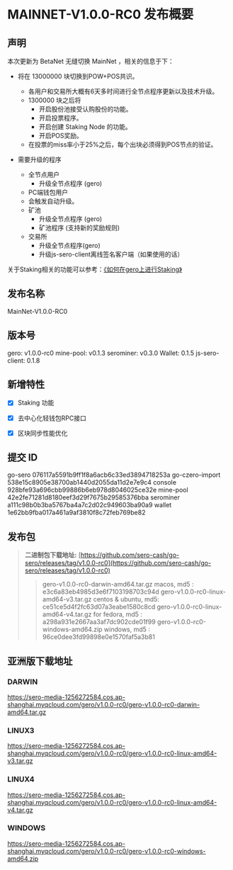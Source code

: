 # MAINNET-V1.0.0-RC0 发布概要

## 声明

本次更新为 BetaNet 无缝切换 MainNet ，相关的信息于下：

* 将在 13000000 块切换到POW+POS共识。
  * 各用户和交易所大概有6天多时间进行全节点程序更新以及技术升级。
  * 1300000 块之后将
    * 开启股份池接受认购股份的功能。
    * 开启投票程序。
    * 开启创建 Staking Node 的功能。
    * 开启POS奖励。
  * 在投票的miss率小于25%之后，每个出块必须得到POS节点的验证。

* 需要升级的程序
  * 全节点用户
    * 升级全节点程序 (gero)
  *  PC端钱包用户
    * 会触发自动升级。
  * 矿池
    * 升级全节点程序 (gero)
    * 矿池程序 (支持新的奖励规则)
  * 交易所
    * 升级全节点程序(gero)
    * 升级js-sero-client离线签名客户端（如果使用的话）



关于Staking相关的功能可以参考：[《如何在gero上进行Staking》](?file=Tutorial/how-to-staking-using-gero)



## 发布名称

MainNet-V1.0.0-RC0



## 版本号

gero: v1.0.0-rc0
mine-pool: v0.1.3
serominer: v0.3.0
Wallet: 0.1.5
js-sero-client: 0.1.8





## 新增特性

- [x] Staking 功能
- [x] 去中心化轻钱包RPC接口
- [x] 区块同步性能优化



## 提交 ID

go-sero                   076117a5591b9ff1f8a6acb6c33ed3894718253a
go-czero-import   538e15c8905e38700ab1440d2055da11d2e7e9c4
console                  928bfe93a696cbb99886b6eb978d8046025ce32e
mine-pool             42e2fe71281d8180eef3d29f7675b29585376bba
serominer             a111c98b0b3ba5767ba4a7c2d02c949603ba90a9
wallet                     1e62bb9fba017a461a9af3810f8c72feb769be82



## 发布包

> **二进制包下载地址:**
> [https://github.com/sero-cash/go-sero/releases/tag/v1.0.0-rc0](https://github.com/sero-cash/go-sero/releases/tag/v1.0.0-rc0)
>
> > gero-v1.0.0-rc0-darwin-amd64.tar.gz  macos,  md5 : e3c6a83eb4985d3e6f7103198703c94d
> > gero-v1.0.0-rc0-linux-amd64-v3.tar.gz  centos & ubuntu, md5: ce51ce5d4f2fc63d07a3eabe1580c8cd
> > gero-v1.0.0-rc0-linux-amd64-v4.tar.gz  for fedora, md5 : a298a931e2667aa3af7dc902cde01f99
> > gero-v1.0.0-rc0-windows-amd64.zip  windows, md5 : 96ce0dee3fd99898e0e1570faf5a3b81



## 亚洲版下载地址



### DARWIN

<https://sero-media-1256272584.cos.ap-shanghai.myqcloud.com/gero/v1.0.0-rc0/gero-v1.0.0-rc0-darwin-amd64.tar.gz>

### LINUX3

<https://sero-media-1256272584.cos.ap-shanghai.myqcloud.com/gero/v1.0.0-rc0/gero-v1.0.0-rc0-linux-amd64-v3.tar.gz>

### LINUX4

<https://sero-media-1256272584.cos.ap-shanghai.myqcloud.com/gero/v1.0.0-rc0/gero-v1.0.0-rc0-linux-amd64-v4.tar.gz>

### WINDOWS

<https://sero-media-1256272584.cos.ap-shanghai.myqcloud.com/gero/v1.0.0-rc0/gero-v1.0.0-rc0-windows-amd64.zip>